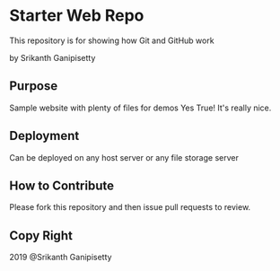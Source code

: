 # Starter Web Repo

This repository is for showing how Git and GitHub work

by Srikanth Ganipisetty		

## Purpose

Sample website with plenty of files for demos
Yes True! It's really nice.

## Deployment
 Can be deployed on any host server or any file storage server

## How to Contribute
  Please fork this repository and then issue pull requests to review.


## Copy Right
   2019 @Srikanth Ganipisetty
